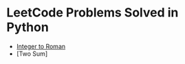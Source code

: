 # LeetCode Problems Solved in Python
* [Integer to Roman](https://github.com/benbotvinick/LeetCode/blob/master/Python/problem12.py)
* [Two Sum]

